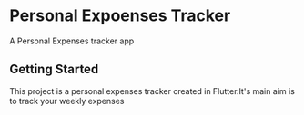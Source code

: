 # Personal Expoenses Tracker

A Personal Expenses tracker app

## Getting Started

This project is a personal expenses tracker created in Flutter.It's main aim is to track your weekly expenses

